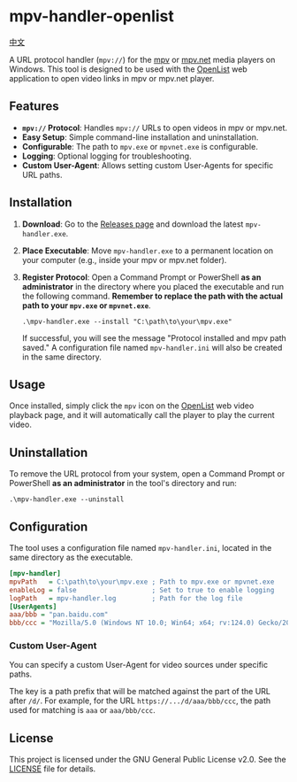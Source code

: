 # mpv-handler-openlist

[中文](./README_zh.md)

A URL protocol handler (`mpv://`) for the [mpv](https://mpv.io/) or [mpv.net](https://github.com/mpvnet-player/mpv.net) media players on Windows. This tool is designed to be used with the [OpenList](https://github.com/OpenListTeam/OpenList) web application to open video links in mpv or mpv.net player.

## Features

- **`mpv://` Protocol**: Handles `mpv://` URLs to open videos in mpv or mpv.net.
- **Easy Setup**: Simple command-line installation and uninstallation.
- **Configurable**: The path to `mpv.exe` or `mpvnet.exe` is configurable.
- **Logging**: Optional logging for troubleshooting.
- **Custom User-Agent**: Allows setting custom User-Agents for specific URL paths.

## Installation

1.  **Download**: Go to the [Releases page](https://github.com/outlook84/mpv-handler-openlist/releases) and download the latest `mpv-handler.exe`.
2.  **Place Executable**: Move `mpv-handler.exe` to a permanent location on your computer (e.g., inside your mpv or mpv.net folder).
3.  **Register Protocol**: Open a Command Prompt or PowerShell **as an administrator** in the directory where you placed the executable and run the following command. **Remember to replace the path with the actual path to your `mpv.exe` or `mpvnet.exe`**.

    ```shell
    .\mpv-handler.exe --install "C:\path\to\your\mpv.exe"
    ```

    If successful, you will see the message "Protocol installed and mpv path saved." A configuration file named `mpv-handler.ini` will also be created in the same directory.

## Usage

Once installed, simply click the `mpv` icon on the [OpenList](https://github.com/OpenListTeam/OpenList) web video playback page, and it will automatically call the player to play the current video.

## Uninstallation

To remove the URL protocol from your system, open a Command Prompt or PowerShell **as an administrator** in the tool's directory and run:

```shell
.\mpv-handler.exe --uninstall
```

## Configuration

The tool uses a configuration file named `mpv-handler.ini`, located in the same directory as the executable.

```ini
[mpv-handler]
mpvPath   = C:\path\to\your\mpv.exe ; Path to mpv.exe or mpvnet.exe
enableLog = false                   ; Set to true to enable logging
logPath   = mpv-handler.log         ; Path for the log file
[UserAgents]
aaa/bbb = "pan.baidu.com"
bbb/ccc = "Mozilla/5.0 (Windows NT 10.0; Win64; x64; rv:124.0) Gecko/20100101 Firefox/124.0"
```

### Custom User-Agent

You can specify a custom User-Agent for video sources under specific paths.

The key is a path prefix that will be matched against the part of the URL after `/d/`. For example, for the URL `https://.../d/aaa/bbb/ccc`, the path used for matching is `aaa` or `aaa/bbb/ccc`.

## License
This project is licensed under the GNU General Public License v2.0. See the [LICENSE](./LICENSE) file for details.
